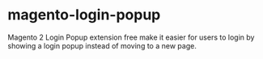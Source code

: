 # magento-login-popup
Magento 2 Login Popup extension free make it easier for users to login by showing a login popup instead of moving to a new page.
